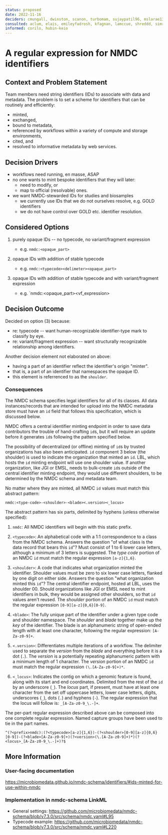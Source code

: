 ```yaml
---
status: proposed
date: 2022-11-16
deciders: cmungall, dwinston, scanon, turbomam, sujaypatil96, mslarae13, pkalita-lbl
consulted: aclum, elais, emileyfadrosh, kfagnan, lamccue, shreddd, simroux
informed: corilo, hubin-keio
---
```

# A regular expression for NMDC identifiers

## Context and Problem Statement

Team members need string identifiers (IDs) to associate with data and metadata.
The problem is to set a scheme for identifiers that can be routinely and efficiently:

- minted,
- exchanged, 
- bound to metadata,
- referenced by workflows within a variety of compute and storage environments,
- cited, and
- resolved to informative metadata by web services.

<!-- This is an optional element. Feel free to remove. -->
## Decision Drivers

* workflows need running, en masse, ASAP
* no one wants to mint bespoke identifiers that they will later:
    * need to modify, or
    *  map to official (resolvable) ones.
* we want NMDC-stewarded IDs for studies and biosamples
    * we currently use IDs that we do not ourselves resolve, e.g. GOLD identifiers
    * we do not have control over GOLD etc. identifier resolution. 

## Considered Options

1. purely opaque IDs -- no typecode, no variant/fragment expression

    * e.g. `nmdc:<opaque_part>`

2. opaque IDs with addition of stable typecode

    * e.g. `nmdc:<typecode><delimeter><opaque_part>`

3. opaque IDs with addition of stable typecode and with variant/fragment expression

    * e.g. `nmdc:<typecode><delimeter><opaque_part><delimeter><vf_expression>

## Decision Outcome

Decided on option (3) because:

* re: typecode -- want human-recognizable identifier-type mark to classify by eye.
* re: variant/fragment expression -- want structurally recognizable relationship among identifiers.

Another decision element not elaborated on above:

* having a part of an identifier reflect the identifier's origin "minter".
* that is, a part of an identifier that namespaces the opaque ID.
* this element is referrenced to as the `shoulder`.

### Consequences

The NMDC schema specifies legal identifiers for all of its classes. All data instances/records that are intended for upload into the NMDC metadata store must have an `id` field that follows this specification, which is discussed below. 

NMDC offers a central identifier minting endpoint in order to save data contributors the trouble of hand-crafting `id`s, but it will require an update before it generates `id`s following the pattern specified below.

The possibility of decentralized (or offline) minting of `id`s  by trusted organizations has also been anticipated. `id` component 3 below (the shoulder) is used to indicate the organization that minted an `id`. LBL, which hosts the `id` minting endpoint will use one shoulder value. If another organization, like JGI or EMSL, needs to bulk-create `id`s outside of the  central identifier minting endpoint, they would use different shoulders, to be determined by the NMDC schema and metadata team.

No matter where they are minted, all NMDC `id` values must match this abstract pattern:

```
nmdc:<type-code>-<shoulder>-<blade><.version><_locus>
```


The abstract pattern has six parts, delimited by hyphens (unless otherwise specified):

1. `nmdc`: All NMDC identifiers will begin with this static prefix.

2. `<typecode>`: An alphabetical code with a 1:1 correspondence to a class from the NMDC schema. Answers the question "of what class is the data record that bears this `id`"? Must consist of 1 to 6 lower case letters, although a minimum of 3 letters is suggested. The *type code* portion of an NMDC `id` must match the regular expression `[a-z]{1,6}`.

3. `<shoulder>`: A code that indicates what organization minted the identifier. Shoulder values must be zero to six lower case letters, flanked by one digit on either side. Answers the question "what organization minted this `id`"? The central identifier endpoint, hosted at LBL, uses the shoulder 00. Should organizations like JGI or EMSL need to mint identifiers in bulk, they would be assigned other shoulders, so that `id` values aren't reused. The *shoulder* portion of an NMDC `id` must match the regular expression `[0-9][a-z]{0,6}[0-9]`.

4. `<blade>`: The fully unique part of the identifier under a given type code and shoulder namespace. The _shoulder_ and _blade_ together make up the _key_ of the identifier. The blade is an alphanumeric string of open-ended length with at least one character, following the regular expression: `[A-Za-z0-9]+`.

5. `<.version>`: Differentiates multiple iterations of a workflow. The delimiter used to separate the *version* from the *blade* and everything before it is a dot (`.`). The *version* is a potentially repeating alphanumeric pattern with a minimum length of 1 character. The *version* portion of an NMDC `id` must match the regular expression `(\.[A-Za-z0-9]+)*`.

6. `<_locus>`: Indicates the contig on which a genomic feature is found, along with its start and end coordinates. Delimited from the rest of the `id` by an underscore (`_`). The *locus* part, if present, must have at least one character from the set off uppercase letters, lower case letters, digits, underscores (`_`), dots (`.`) and hyphens (`-`). The regular expression that the locus will follow is: `_[A-Za-z0-9_\.-]+`.

The per-part regular expression described above can be composed into one complete regular expression. Named capture groups have been used to tie in the part names.

```
^(?<prefix>nmdc):(?<typecode>[a-z]{1,6})-(?<shoulder>[0-9][a-z]{0,6}[0-9])-(?<blade>[A-Za-z0-9]+)(?<version>(\.[A-Za-z0-9]+)*)(?<locus>_[A-Za-z0-9_\.-]+)?$
```

<!-- This is an optional element. Feel free to remove. -->
## More Information

### User-facing documentation

<https://microbiomedata.github.io/nmdc-schema/identifiers/#ids-minted-for-use-within-nmdc>

### Implementation in nmdc-schema LinkML

* General settings: <https://github.com/microbiomedata/nmdc-schema/blob/v7.3.0/src/schema/nmdc.yaml#L95>
* Typecode example: <https://github.com/microbiomedata/nmdc-schema/blob/v7.3.0/src/schema/nmdc.yaml#L220>